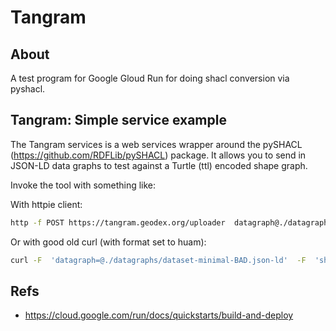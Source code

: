 # Tangram

## About

A test program for Google Gloud Run for doing shacl conversion via pyshacl.  

## Tangram:  Simple service example

The Tangram services is a web services  wrapper around the pySHACL
(https://github.com/RDFLib/pySHACL) package.  It allows you to send in JSON-LD data 
graphs to test against a Turtle (ttl) encoded shape graph.

Invoke the tool with something like:

With httpie client:

```bash
http -f POST https://tangram.geodex.org/uploader  datagraph@./datagraphs/dataset-minimal-BAD.json-ld  shapegraph@./shapegraphs/googleRecommended.ttl format=human
```

Or with good old curl (with format set to huam):

```bash
curl -F  'datagraph=@./datagraphs/dataset-minimal-BAD.json-ld'  -F  'shapegraph=@./shapegraphs/googleRecommended.ttl' -F 'format=human'  https://tangram.geodex.org/uploader
```


## Refs

* https://cloud.google.com/run/docs/quickstarts/build-and-deploy